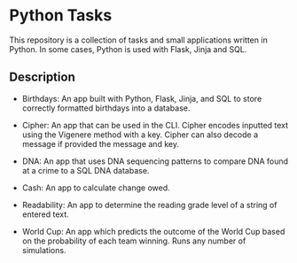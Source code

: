 # Python Tasks

This repository is a collection of tasks and small applications written in Python. In some cases, Python is used with Flask, Jinja and SQL.

## Description
- Birthdays: An app built with Python, Flask, Jinja, and SQL to store correctly formatted birthdays into a database.

- Cipher: An app that can be used in the CLI. Cipher encodes inputted text using the Vigenere method with a key. Cipher can also decode a message if provided the message and key.

- DNA: An app that uses DNA sequencing patterns to compare DNA found at a crime to a SQL DNA database.

- Cash: An app to calculate change owed.

- Readability: An app to determine the reading grade level of a string of entered text.

- World Cup: An app which predicts the outcome of the World Cup based on the probability of each team winning. Runs any number of simulations.